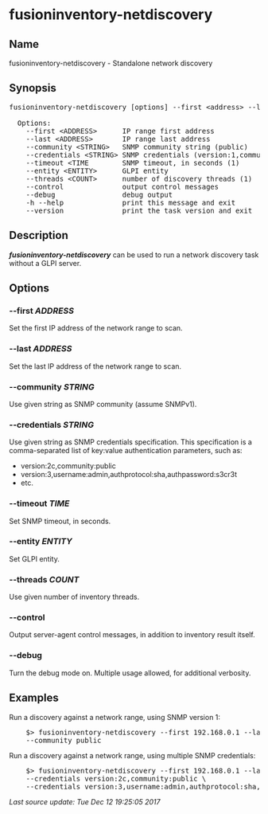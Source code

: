 # fusioninventory-netdiscovery

## Name

fusioninventory-netdiscovery - Standalone network discovery

## Synopsis

<pre>fusioninventory-netdiscovery [options] --first &#60;address&#62; --last &#60;address&#62;

  Options:
    --first &#60;ADDRESS&#62;      IP range first address
    --last &#60;ADDRESS&#62;       IP range last address
    --community &#60;STRING&#62;   SNMP community string (public)
    --credentials &#60;STRING&#62; SNMP credentials (version:1,community:public)
    --timeout &#60;TIME        SNMP timeout, in seconds (1)
    --entity &#60;ENTITY&#62;      GLPI entity
    --threads &#60;COUNT&#62;      number of discovery threads (1)
    --control              output control messages
    --debug                debug output
    -h --help              print this message and exit
    --version              print the task version and exit</pre>

## Description

_**fusioninventory-netdiscovery**_ can be used to run a network discovery task without a GLPI server.


## Options

### **\--first** _ADDRESS_

Set the first IP address of the network range to scan.


### **\--last** _ADDRESS_

Set the last IP address of the network range to scan.


### **\--community** _STRING_

Use given string as SNMP community (assume SNMPv1).


### **\--credentials** _STRING_

Use given string as SNMP credentials specification. This specification is a comma-separated list of key:value authentication parameters, such as:

* version:2c,community:public
* version:3,username:admin,authprotocol:sha,authpassword:s3cr3t
* etc.


### **\--timeout** _TIME_

Set SNMP timeout, in seconds.


### **\--entity** _ENTITY_

Set GLPI entity.


### **\--threads** _COUNT_

Use given number of inventory threads.


### **\--control**

Output server-agent control messages, in addition to inventory result itself.


### **\--debug**

Turn the debug mode on. Multiple usage allowed, for additional verbosity.




## Examples

Run a discovery against a network range, using SNMP version 1:


<pre>    $&#62; fusioninventory-netdiscovery --first 192.168.0.1 --last 192.168.0.254 \
    --community public</pre>

Run a discovery against a network range, using multiple SNMP credentials:


<pre>    $&#62; fusioninventory-netdiscovery --first 192.168.0.1 --last 192.168.0.254 \
    --credentials version:2c,community:public \
    --credentials version:3,username:admin,authprotocol:sha,authpassword:s3cr3t</pre>

<em class='post-meta'>Last source update: Tue Dec 12 19:25:05 2017</em>
